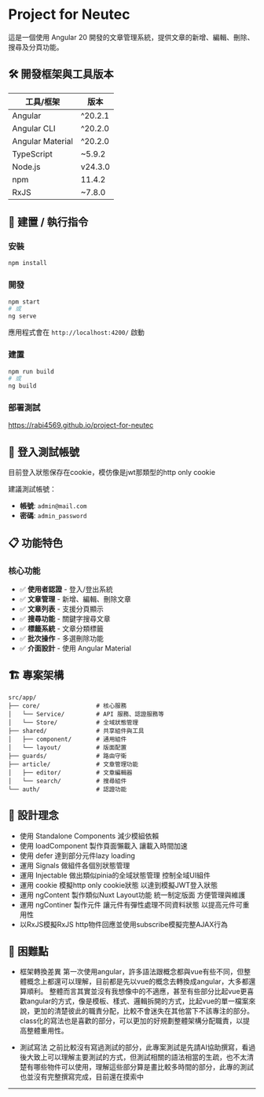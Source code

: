 # Project for Neutec

這是一個使用 Angular 20 開發的文章管理系統，提供文章的新增、編輯、刪除、搜尋及分頁功能。

## 🛠 開發框架與工具版本

| 工具/框架 | 版本 |
|-----------|------|
| Angular | ^20.2.1 |
| Angular CLI | ^20.2.0 |
| Angular Material | ^20.2.0 |
| TypeScript | ~5.9.2 |
| Node.js | v24.3.0 |
| npm | 11.4.2 |
| RxJS | ~7.8.0 |

<!-- ### 測試框架
- Jasmine | ~5.9.0
- Karma | ~6.4.0
- Angular Testing Utilities -->

## 🚀 建置 / 執行指令

### 安裝
```bash
npm install
```

### 開發
```bash
npm start
# 或
ng serve
```
應用程式會在 `http://localhost:4200/` 啟動

### 建置
```bash
npm run build
# 或
ng build
```

### 部署測試
https://rabi4569.github.io/project-for-neutec

## 🔐 登入測試帳號

目前登入狀態保存在cookie，模仿像是jwt那類型的http only cookie

建議測試帳號：
- **帳號**: `admin@mail.com`
- **密碼**: `admin_password`

## 📋 功能特色

### 核心功能
- ✅ **使用者認證** - 登入/登出系統
- ✅ **文章管理** - 新增、編輯、刪除文章
- ✅ **文章列表** - 支援分頁顯示
- ✅ **搜尋功能** - 關鍵字搜尋文章
- ✅ **標籤系統** - 文章分類標籤
- ✅ **批次操作** - 多選刪除功能
- ✅ **介面設計** - 使用 Angular Material


## 🏗 專案架構

```
src/app/
├── core/                # 核心服務
│   └── Service/         # API 服務、認證服務等
│   └── Store/           # 全域狀態管理
├── shared/              # 共享組件與工具
│   ├── component/       # 通用組件
│   └── layout/          # 版面配置
├── guards/              # 路由守衛
├── article/             # 文章管理功能
│   ├── editor/          # 文章編輯器
│   └── search/          # 搜尋組件
└── auth/                # 認證功能
```

## 🎯 設計理念

- 使用 Standalone Components 減少模組依賴
- 使用 loadComponent 製作頁面懶載入 讓載入時間加速
- 使用 defer 達到部分元件lazy loading
- 運用 Signals 做組件各個別狀態管理
- 運用 Injectable 做出類似pinia的全域狀態管理 控制全域UI組件
- 運用 cookie 模擬http only cookie狀態 以達到模擬JWT登入狀態
- 運用 ngContent 製作類似Nuxt Layout功能 統一制定版面 方便管理與維護
- 運用 ngContiner 製作元件 讓元件有彈性處理不同資料狀態 以提高元件可重用性
- 以RxJS模擬RxJS http物件回應並使用subscribe模擬完整AJAX行為

## 🚧 困難點

- 框架轉換差異
第一次使用angular，許多語法跟概念都與vue有些不同，但整體概念上都還可以理解，目前都是先以vue的概念去轉換成angular，大多都還算順利。
整體而言其實並沒有我想像中的不適應，甚至有些部分比起vue更喜歡angular的方式，像是模板、樣式、邏輯拆開的方式，比起vue的單一檔案來說，更加的清楚彼此的職責分配，比較不會迷失在其他當下不該專注的部分。class化的寫法也是喜歡的部分，可以更加的好規劃整體架構分配職責，以提高整體重用性。

- 測試寫法
之前比較沒有寫過測試的部分，此專案測試是先請AI協助撰寫，看過後大致上可以理解主要測試的方式，但測試相關的語法相當的生疏，也不太清楚有哪些物件可以使用，理解這些部分算是畫比較多時間的部分，此專的測試也並沒有完整撰寫完成，目前還在摸索中

---

